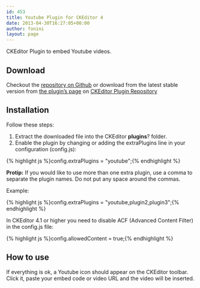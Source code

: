 ```yaml
---
id: 453
title: Youtube Plugin for CKEditor 4
date: 2013-04-30T16:27:05+00:00
author: fonini
layout: page
---
```

CKEditor Plugin to embed Youtube videos.

## Download

Checkout the <a href="https://github.com/fonini/ckeditor-youtube-plugin" target="_blank">repository on Github</a> or download from the latest stable version from [the plugin&#8217;s page](http://ckeditor.com/addon/youtube) on <a href="http://ckeditor.com/addons/plugins/all" target="_blank">CKEditor Plugin Repository</a>

## Installation

Follow these steps:

  1. Extract the downloaded file into the CKEditor **plugins**? folder.
  2. Enable the plugin by changing or adding the extraPlugins line in your configuration (config.js):

{% highlight js %}config.extraPlugins = "youtube";{% endhighlight %}

**Protip:** If you would like to use more than one extra plugin, use a comma to separate the plugin names. Do not put any space around the commas.
  
Example:
  
{% highlight js %}config.extraPlugins = "youtube,plugin2,plugin3";{% endhighlight %}

In CKEditor 4.1 or higher you need to disable ACF (Advanced Content Filter) in the config.js file:
  
{% highlight js %}config.allowedContent = true;{% endhighlight %}

## How to use

If everything is ok, a Youtube icon should appear on the CKEditor toolbar. Click it, paste your embed code or video URL and the video will be inserted.